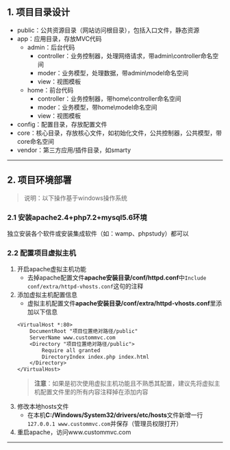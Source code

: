 ## 1. 项目目录设计
- public：公共资源目录（网站访问根目录），包括入口文件，静态资源
- app：应用目录，存放MVC代码
    + admin：后台代码
        * controller：业务控制器，处理网络请求，带admin\controller命名空间
        * moder：业务模型，处理数据，带admin\model命名空间
        * view：视图模板
    + home：前台代码
        * controller：业务控制器，带home\controller命名空间
        * moder：业务模型，带home\model命名空间
        * view：视图模板
 - config：配置目录，存放配置文件
 - core：核心目录，存放核心文件，如初始化文件，公共控制器，公共模型，带core命名空间
 - vendor：第三方应用/插件目录，如smarty
 
 ***
 
 ## 2. 项目环境部署
 > 说明：以下操作基于windows操作系统
 ### 2.1 安装apache2.4+php7.2+mysql5.6环境
 独立安装各个软件或安装集成软件（如：wamp、phpstudy）都可以
 ### 2.2 配置项目虚拟主机
1. 开启apache虚拟主机功能
    - 去掉apache配置文件**apache安装目录/conf/httpd.conf**中```Include conf/extra/httpd-vhosts.conf```这句的注释
2. 添加虚拟主机配置信息
    - 虚拟主机配置文件**apache安装目录/conf/extra/httpd-vhosts.conf**里添加以下信息
    ```txt
    <VirtualHost *:80>
        DocumentRoot "项目位置绝对路径/public"
        ServerName www.custommvc.com
        <Directory "项目位置绝对路径/public">
            Require all granted
            DirectoryIndex index.php index.html
        </Directory>
    </VirtualHost>
    ```
    > **注意**：如果是初次使用虚拟主机功能且不熟悉其配置，建议先将虚拟主机配置文件里的所有内容注释掉在添加内容
3. 修改本地hosts文件
    - 在本机**C:/Windows/System32/drivers/etc/hosts**文件新增一行```127.0.0.1 www.custommvc.com```并保存（管理员权限打开）
4. 重启apache，访问www.custommvc.com

***

           
    
  
